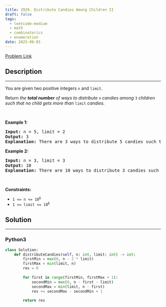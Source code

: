 ```yaml
---
title: 2929. Distribute Candies Among Children II
draft: false
tags: 
  - leetcode-medium
  - math
  - combinatorics
  - enumeration
date: 2025-06-01
---
```


[Problem Link](https://leetcode.com/problems/distribute-candies-among-children-ii/)

## Description

---
<p>You are given two positive integers <code>n</code> and <code>limit</code>.</p>

<p>Return <em>the <strong>total number</strong> of ways to distribute </em><code>n</code> <em>candies among </em><code>3</code><em> children such that no child gets more than </em><code>limit</code><em> candies.</em></p>

<p>&nbsp;</p>
<p><strong class="example">Example 1:</strong></p>

<pre>
<strong>Input:</strong> n = 5, limit = 2
<strong>Output:</strong> 3
<strong>Explanation:</strong> There are 3 ways to distribute 5 candies such that no child gets more than 2 candies: (1, 2, 2), (2, 1, 2) and (2, 2, 1).
</pre>

<p><strong class="example">Example 2:</strong></p>

<pre>
<strong>Input:</strong> n = 3, limit = 3
<strong>Output:</strong> 10
<strong>Explanation:</strong> There are 10 ways to distribute 3 candies such that no child gets more than 3 candies: (0, 0, 3), (0, 1, 2), (0, 2, 1), (0, 3, 0), (1, 0, 2), (1, 1, 1), (1, 2, 0), (2, 0, 1), (2, 1, 0) and (3, 0, 0).
</pre>

<p>&nbsp;</p>
<p><strong>Constraints:</strong></p>

<ul>
	<li><code>1 &lt;= n &lt;= 10<sup>6</sup></code></li>
	<li><code>1 &lt;= limit &lt;= 10<sup>6</sup></code></li>
</ul>


## Solution

---
### Python3
``` py title='distribute-candies-among-children-ii'
class Solution:
    def distributeCandies(self, n: int, limit: int) -> int:
        firstMin = max(0, n - 2 * limit)
        firstMax = min(limit, n)
        res = 0
        
        for first in range(firstMin, firstMax + 1):
            secondMin = max(0, n - first - limit)
            secondMax = min(limit, n - first)
            res += secondMax - secondMin + 1
        
        return res
            
```

